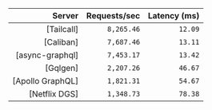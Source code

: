 <!-- PERFORMANCE_RESULTS_START -->

| Server | Requests/sec | Latency (ms) |
|--------:|--------------:|--------------:|
| [Tailcall] | `8,265.46` | `12.09` |
| [Caliban] | `7,687.46` | `13.11` |
| [async-graphql] | `7,453.17` | `13.42` |
| [Gqlgen] | `2,207.26` | `46.67` |
| [Apollo GraphQL] | `1,821.31` | `54.67` |
| [Netflix DGS] | `1,348.73` | `78.38` |

<!-- PERFORMANCE_RESULTS_END -->
